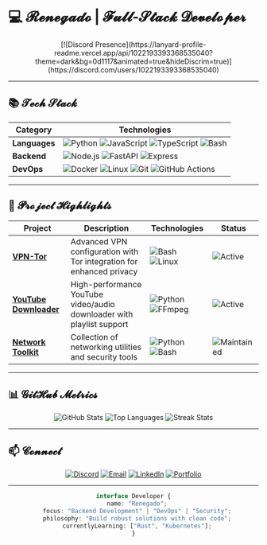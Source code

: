 # 💻 𝓡𝓮𝓷𝓮𝓰𝓪𝓭𝓸 | 𝓕𝓾𝓵𝓵-𝓢𝓽𝓪𝓬𝓴 𝓓𝓮𝓿𝓮𝓵𝓸𝓹𝓮𝓻

<div align="center">
  [![Discord Presence](https://lanyard-profile-readme.vercel.app/api/1022193393368535040?theme=dark&bg=0d1117&animated=true&hideDiscrim=true)](https://discord.com/users/1022193393368535040)
</div>

---

## 📚 𝓣𝓮𝓬𝓱 𝓢𝓽𝓪𝓬𝓴

<div align="center">
  
| Category       | Technologies                                                                 |
|----------------|------------------------------------------------------------------------------|
| **Languages**  | ![Python](https://img.shields.io/badge/Python-3776AB?logo=python&logoColor=white) ![JavaScript](https://img.shields.io/badge/JavaScript-F7DF1E?logo=javascript&logoColor=black) ![TypeScript](https://img.shields.io/badge/TypeScript-3178C6?logo=typescript&logoColor=white) ![Bash](https://img.shields.io/badge/Bash-4EAA25?logo=gnu-bash&logoColor=white) |
| **Backend**    | ![Node.js](https://img.shields.io/badge/Node.js-339933?logo=nodedotjs&logoColor=white) ![FastAPI](https://img.shields.io/badge/FastAPI-009688?logo=fastapi&logoColor=white) ![Express](https://img.shields.io/badge/Express-000000?logo=express&logoColor=white) |
| **DevOps**     | ![Docker](https://img.shields.io/badge/Docker-2496ED?logo=docker&logoColor=white) ![Linux](https://img.shields.io/badge/Linux-FCC624?logo=linux&logoColor=black) ![Git](https://img.shields.io/badge/Git-F05032?logo=git&logoColor=white) ![GitHub Actions](https://img.shields.io/badge/GitHub_Actions-2088FF?logo=github-actions&logoColor=white) |

</div>

---

## 🚀 𝓟𝓻𝓸𝓳𝓮𝓬𝓽 𝓗𝓲𝓰𝓱𝓵𝓲𝓰𝓱𝓽𝓼

<div align="center">

| Project | Description | Technologies | Status |
|---------|-------------|--------------|--------|
| **[VPN-Tor](https://github.com/renegadothedev/vpn-tor)** | Advanced VPN configuration with Tor integration for enhanced privacy | ![Bash](https://img.shields.io/badge/-Bash-4EAA25) ![Linux](https://img.shields.io/badge/-Linux-FCC624) | ![Active](https://img.shields.io/badge/🟢_Active-0d1117?style=flat) |
| **[YouTube Downloader](https://github.com/renegadothedev/youtube-downloader)** | High-performance YouTube video/audio downloader with playlist support | ![Python](https://img.shields.io/badge/-Python-3776AB) ![FFmpeg](https://img.shields.io/badge/-FFmpeg-007808) | ![Active](https://img.shields.io/badge/🟢_Active-0d1117?style=flat) |
| **[Network Toolkit](https://github.com/renegadothedev/network-toolkit)** | Collection of networking utilities and security tools | ![Python](https://img.shields.io/badge/-Python-3776AB) ![Bash](https://img.shields.io/badge/-Bash-4EAA25) | ![Maintained](https://img.shields.io/badge/🔵_Maintained-0d1117?style=flat) |

</div>

---

## 📊 𝓖𝓲𝓽𝓗𝓾𝓫 𝓜𝓮𝓽𝓻𝓲𝓬𝓼

<div align="center">

![GitHub Stats](https://github-readme-stats.vercel.app/api?username=renegadothedev&show_icons=true&theme=radical&include_all_commits=true&count_private=true&hide_border=true)
![Top Languages](https://github-readme-stats.vercel.app/api/top-langs/?username=renegadothedev&layout=compact&theme=radical&hide_border=true&langs_count=6)
![Streak Stats](https://github-readme-streak-stats.herokuapp.com/?user=renegadothedev&theme=radical&hide_border=true)

</div>

---

## 📫 𝓒𝓸𝓷𝓷𝓮𝓬𝓽

<div align="center">

[![Discord](https://img.shields.io/badge/💬_Discord-seementhis-5865F2?style=for-the-badge&logo=discord&logoColor=white)](https://discord.com/users/1022193393368535040)
[![Email](https://img.shields.io/badge/📧_Email-joaovitorbds752@gmail.com-D14836?style=for-the-badge&logo=gmail&logoColor=white)](mailto:joaovitorbds752@gmail.com)
[![LinkedIn](https://img.shields.io/badge/🔗_LinkedIn-renegade_dev-0A66C2?style=for-the-badge&logo=linkedin&logoColor=white)](https://linkedin.com/in/seu-perfil)
[![Portfolio](https://img.shields.io/badge/🌐_Portfolio-renegade.dev-FF5722?style=for-the-badge&logo=google-chrome&logoColor=white)](https://renegadothedev.github.io)

</div>

---

<div align="center">

```ts
interface Developer {
  name: "Renegado";
  focus: "Backend Development" | "DevOps" | "Security";
  philosophy: "Build robust solutions with clean code";
  currentlyLearning: ["Rust", "Kubernetes"];
}
